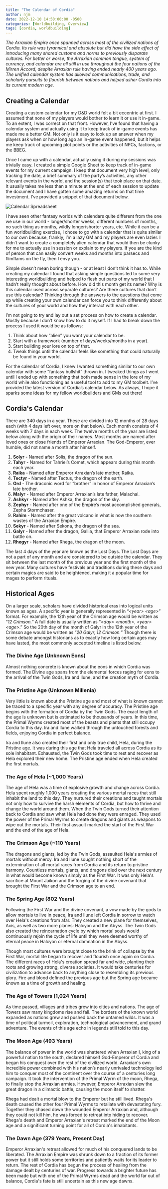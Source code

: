 ```yaml
---
title: "The Calendar of Cordia"
author: njm
date: 2022-12-10 14:50:00:00 -0500
categories: [Worldbuilding, Overview]
tags: [cordia, worldbuilding]
---
```


*The Arraxian Empire once spanned across most of the civilized nations of Cordia. Its rule was tyrannical and absolute but did have the side effect of introducing many shared customs and norms to previously disparate cultures. For better or worse, the Arraxian common tongue, system of currency, and calendar are all still in use throughout the four nations of the Mirren Accord, despite Arraxian rule having ended nearly 400 years ago. The unified calendar system has allowed communications, trade, and scholarly pursuits to flourish between nations and helped usher Cordia into its current modern age.*

## Creating a Calendar

Creating a custom calendar for my D&D world felt a bit eccentric at first. I assumed that none of my players would bother to learn it or use it in-game. To an extent, I was correct on that front. However, I’ve found that having a calendar system and actually using it to keep track of in-game events has made me a better GM. Not only is it easy to look up an answer when my players ask when or how long ago an in-game event happened, but it helps me keep track of upcoming plot points or the activities of NPCs, factions, or the BBEG.

Once I came up with a calendar, actually using it during my sessions was trivially easy. I created a simple Google Sheet to keep track of in-game events for my current campaign. I keep that document very high level, only tracking the date, a brief summary of the party’s activities, any other relevant events in the world, and the session(s) that took place on that date. It usually takes me less than a minute at the end of each session to update the document and I have gotten some amazing returns on that time investment. I’ve provided a snippet of that document below.

![Calendar Spreadsheet](/assets/img/calendar_spreadsheet.PNG)

I have seen other fantasy worlds with calendars quite different from the one we use in our world - longer/shorter weeks, different numbers of months, no such thing as months, wildly longer/shorter years, etc. While it can be a fun worldbuilding exercise, I chose to go with a calendar that is quite similar to our own because, frankly, I’m a lazy GM and my players are even lazier. I didn’t want to create a completely alien calendar that would then be clunky for me to actually use in session or explain to my players. If you are the kind of person that can easily convert weeks and months into parsecs and flimflams on the fly, then I envy you.

Simple doesn’t mean boring though - or at least I don’t think it has to. While creating my calendar I found that asking simple questions led to some very interesting worldbuilding and helped to flesh out parts of my world that I hadn’t really thought about before. How did this month get its name? Why is this calendar used across separate cultures? Are there cultures that don’t use this calendar? Thinking through the answers to the questions that come up while creating your own calendar can force you to think differently about the cultures of your world and how they interact with each other.

I’m not going to try and lay out a set process on how to create a calendar. Mostly because I don’t know how to do it myself. If I had to break down the process I used it would be as follows:

1. Think about how “alien” you want your calendar to be.
2. Start with a framework (number of days/weeks/months in a year).
3. Start building your lore on top of that. 
4. Tweak things until the calendar feels like something that could naturally be found in your world.

For the calendar of Cordia, I knew I wanted something similar to our own calendar with some “fantasy bullshit” thrown in. I tweaked things as I went until I ended up with something that both made sense in the lore of my world while also functioning as a useful tool to add to my GM toolbelt. I’ve provided the latest version of Cordia’s calendar below. As always, I hope it sparks some ideas for my fellow worldbuilders and GMs out there!

## Cordia's Calendar

There are 340 days in a year. These are divided into 12 months of 28 days each (with 4 days left over, more on that below). Each month consists of 4 weeks with 7 days in each week. The twelve months of the year are listed below along with the origin of their names. Most months are named after loved ones or close friends of Emperor Arraxian. The God-Emperor, ever humble, did not name a month after himself.

1. **Solyr** - Named after Solis, the dragon of the sun.
2. **Tahyr** - Named for Tahriel’s Comet, which appears during this month each year.
3. **Raika** - Named after Emperor Arraxian’s late mother, Raika.
4. **Tectyr** - Named after Tectus, the dragon of the earth.
5. **Ord** - The draconic word for “brother” in honor of Emperor Arraxian’s late brother.
6. **Malyr** - Named after Emperor Arraxian’s late father, Malachai.
7. **Ashkyr** - Named after Ashka, the dragon of the sky.
8. **Zephyr** - Named after one of the Empire’s most accomplished generals, Zepha Stormchaser.
9. **Rahim** - Named after the great volcano in what is now the southern wastes of the Arraxian Empire.
10. **Sekyr** - Named after Sekona, the dragon of the sea.
11. **Galyr** - Named after the dragon, Gallia, that Emperor Arraxian rode into battle on.
12. **Rhegyr** - Named after Rhega, the dragon of the moon.

The last 4 days of the year are known as the Lost Days. The Lost Days are not a part of any month and are considered to be outside the calendar. They sit between the last month of the previous year and the first month of the new year. Many cultures have festivals and traditions during these days and certain magics are said to be heightened, making it a popular time for mages to perform rituals.

## Historical Ages

On a larger scale, scholars have divided historical eras into logical units known as ages. A specific year is generally represented in “*\<year\> \<age\>*” format. For example, the 12th year of the Crimson age would be written as “*12 Crimson.*” A full date is usually written as “*\<day\> \<month\>*, *\<year\> \<age\>*.” So the 20th day of the month of Galyr in the 12th year of the Crimson age would be written as “*20 Galyr, 12 Crimson.*” Though there is some debate amongst historians as to exactly how long certain ages may have lasted, the most commonly accepted timeline is listed below.

### The Divine Age (Unknown Eons)

Almost nothing concrete is known about the eons in which Cordia was formed. The Divine age spans from the elemental forces raging for eons to the arrival of the Twin Gods, Ira and Ilune, and the creation myth of Cordia.

### The Pristine Age (Unknown Millenia)

Very little is known about the Pristine age and most of what is known cannot be traced to a specific year with any degree of accuracy. The Pristine age begins with the formation of Cordia by the Twin Gods. The exact length of the age is unknown but is estimated to be thousands of years. In this time, the Primal Wyrms created most of the beasts and plants that still occupy Cordia to this day. Ira and Ilune walked through the untouched forests and fields, enjoying Cordia in perfect balance. 

Ira and Ilune also created their first and only true child, Hela, during the Pristine age. It was during this age that Hela traveled all across Cordia as its sole inhabitant. Exhausted, the Twin Gods took time to rest and recover as Hela explored their new home. The Pristine age ended when Hela created the first mortals.

### The Age of Hela (~1,000 Years)

The age of Hela was a time of explosive growth and change across Cordia. Hela spent roughly 1,000 years creating the various mortal races that still inhabit the land to this day. They nurtured their creations and taught mortals not only how to survive the harsh elements of Cordia, but how to thrive and change the world around them. When the Twin Gods turned their attention back to Cordia and saw what Hela had done they were enraged. They used the power of the Primal Wyrms to create dragons and giants as weapons to wipe out the mortals. Their first assault marked the start of the First War and the end of the age of Hela.

### The Crimson Age (~110 Years)

The dragons and giants, led by the Twin Gods, assaulted Hela's armies of mortals without mercy. Ira and Ilune sought nothing short of the extermination of all mortal races from Cordia and its return to pristine harmony. Countless mortals, giants, and dragons died over the next century in what would become known simply as the First War. It was only Hela's sacrifice at Mount Jaikon and the forging of the divine covenant that brought the First War and the Crimson age to an end.

### The Spring Age (802 Years)

Following the First War and the divine covenant, a vow made by the gods to allow mortals to live in peace, Ira and Ilune left Cordia in sorrow to watch over Hela's creations from afar. They created a new plane for themselves, Axis, as well as two more planes: Halcyon and the Abyss. The Twin Gods also created the reincarnation cycle by which mortal souls would continuously rejoin the cycle of life until they were deemed worthy of eternal peace in Halcyon or eternal damnation in the Abyss.

Though most cultures were brought close to the brink of collapse by the First War, mortal life began to recover and flourish once again on Cordia. The different races of Hela's creation spread far and wide, planting their roots and growing strong, diverse societies. It would take centuries for civilization to advance back to anything close to resembling its previous glory. Fire and blood defined the previous age but the Spring age became known as a time of growth and healing. 

### The Age of Towers (1,024 Years)

As time passed, villages and tribes grew into cities and nations. The age of Towers saw many kingdoms rise and fall. The borders of the known world expanded as nations grew and pushed back the untamed wilds. It was a time of political turmoil, exploration, technological advancement, and grand adventure. The events of this age echo in legends still told to this day. 

### The Moon Age (493 Years)

The balance of power in the world was shattered when Arraxian I, king of a powerful nation to the south, declared himself God-Emperor of Cordia and began his conquest over the rest of the civilized world. Arraxian's own incredible power combined with his nation’s nearly unrivaled technology led him to conquer most of the continent over the course of a centuries long campaign. It took the intervention of the Primal Wyrm of the moon, Rhega, to finally stop the Arraxian armies. However, Emperor Arraxian slew the great dragon in a climactic battle, causing the moon itself to shatter. 

Rhega had dealt a mortal blow to the Emperor but he still lived. Rhega's death caused the other four Primal Wyrms to retaliate with devastating fury. Together they chased down the wounded Emperor Arraxian and, although they could not kill him, he was forced to retreat into hiding to recover. Rhega's death and Emperor Arraxian's retreat marked the end of the Moon age and a significant turning point for all of Cordia's inhabitants.

### The Dawn Age (379 Years, Present Day)

Emperor Arraxian's retreat allowed for much of his conquered lands to be liberated. The Arraxian Empire was shrunk down to a fraction of its former power but it still holds some territories and patiently waits for its leader to return. The rest of Cordia has begun the process of healing from the damage dealt by centuries of war. Progress towards a brighter future has been made but with one of the Primal Wyrms dead and the world far out of balance, Cordia's fate is still uncertain as this new age dawns.
